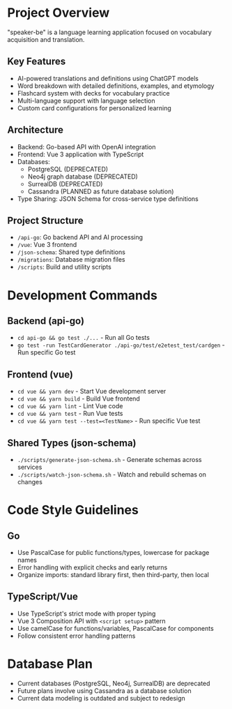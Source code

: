 # Project Overview

"speaker-be" is a language learning application focused on vocabulary acquisition and translation. 

## Key Features
- AI-powered translations and definitions using ChatGPT models
- Word breakdown with detailed definitions, examples, and etymology
- Flashcard system with decks for vocabulary practice
- Multi-language support with language selection
- Custom card configurations for personalized learning

## Architecture
- Backend: Go-based API with OpenAI integration
- Frontend: Vue 3 application with TypeScript
- Databases:
  - PostgreSQL (DEPRECATED)
  - Neo4j graph database (DEPRECATED)
  - SurrealDB (DEPRECATED)
  - Cassandra (PLANNED as future database solution)
- Type Sharing: JSON Schema for cross-service type definitions

## Project Structure
- `/api-go`: Go backend API and AI processing
- `/vue`: Vue 3 frontend
- `/json-schema`: Shared type definitions
- `/migrations`: Database migration files
- `/scripts`: Build and utility scripts

# Development Commands

## Backend (api-go)
- `cd api-go && go test ./...` - Run all Go tests
- `go test -run TestCardGenerator ./api-go/test/e2etest_test/cardgen` - Run specific Go test

## Frontend (vue)
- `cd vue && yarn dev` - Start Vue development server
- `cd vue && yarn build` - Build Vue frontend
- `cd vue && yarn lint` - Lint Vue code
- `cd vue && yarn test` - Run Vue tests
- `cd vue && yarn test --test=<TestName>` - Run specific Vue test

## Shared Types (json-schema)
- `./scripts/generate-json-schema.sh` - Generate schemas across services
- `./scripts/watch-json-schema.sh` - Watch and rebuild schemas on changes

# Code Style Guidelines

## Go
- Use PascalCase for public functions/types, lowercase for package names
- Error handling with explicit checks and early returns
- Organize imports: standard library first, then third-party, then local

## TypeScript/Vue
- Use TypeScript's strict mode with proper typing
- Vue 3 Composition API with `<script setup>` pattern
- Use camelCase for functions/variables, PascalCase for components
- Follow consistent error handling patterns

# Database Plan
- Current databases (PostgreSQL, Neo4j, SurrealDB) are deprecated
- Future plans involve using Cassandra as a database solution
- Current data modeling is outdated and subject to redesign